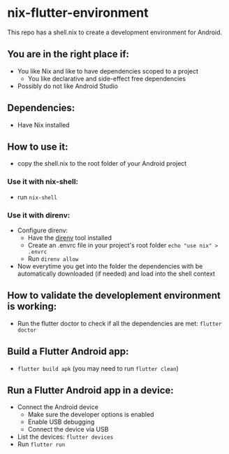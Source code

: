 # nix-flutter-environment

This repo has a shell.nix to create a development environment for Android.

## You are in the right place if:
- You like Nix and like to have dependencies scoped to a project
    - You like declarative and side-effect free dependencies
- Possibly do not like Android Studio

## Dependencies:
- Have Nix installed

## How to use it:
- copy the shell.nix to the root folder of your Android project

### Use it with nix-shell:
- run `nix-shell`

### Use it with direnv:
- Configure direnv:
    - Have the [direnv](https://direnv.net/docs/installation.html) tool installed
    - Create an .envrc file in your project's root folder `echo "use nix" > .envrc`
    - Run `direnv allow`
- Now everytime you get into the folder the dependencies with be automatically downloaded (if needed) and load into the shell context

## How to validate the developlement environment is working:
- Run the flutter doctor to check if all the dependencies are met: `flutter doctor`

## Build a Flutter Android app:
- `flutter build apk` (you may need to run `flutter clean`)

## Run a Flutter Android app in a device:
- Connect the Android device
    - Make sure the developer options is enabled
    - Enable USB debugging
    - Connect the device via USB
- List the devices: `flutter devices`
- Run `flutter run`
